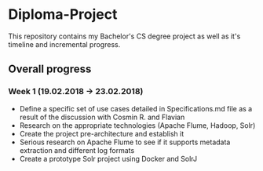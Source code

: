 # Diploma-Project
This repository contains my Bachelor's CS degree project as well as it's timeline and incremental progress.

## Overall progress

### Week 1 (19.02.2018 -> 23.02.2018)

* Define a specific set of use cases detailed in Specifications.md file as a result of the discussion with Cosmin R. and Flavian
* Research on the appropriate technologies (Apache Flume, Hadoop, Solr)
* Create the project pre-architecture and establish it
* Serious research on Apache Flume to see if it supports metadata extraction and different log formats
* Create a prototype Solr project using Docker and SolrJ
